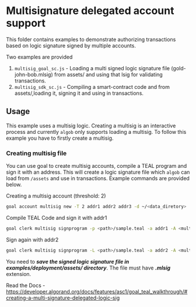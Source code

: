 # Multisignature delegated account support

This folder contains examples to demonstrate authorizing transactions based on logic signature signed by multiple accounts.

Two examples are provided
1. `multisig_goal_sc.js` - Loading a multi signed logic signature file (gold-john-bob.mlsig) from assets/ and using that lsig for validating transactions.
2. `multisig_sdk_sc.js` - Compiling a smart-contract code and from assets/,loading it, signing it and using in transactions.   


## Usage

This example uses a multisig logic. Creating a multisig is an interactive process and currently `algob` only supports loading a multisig.
To follow this example you have to firstly create a multisig.

### Creating multisig file

You can use goal to create multisig accounts, compile a TEAL program and sign it with an address. This will create a logic signature file which `algob` can load from `/assets` and use in transactions. Example commands are provided below.

Creating a multisig account (threshold: 2)
```bash
goal account multisig new -T 2 addr1 addr2 addr3 -d ~/<data_diretory>
```
Compile TEAL Code and sign it with addr1
```bash
goal clerk multisig signprogram -p <path>/sample.teal -a addr1 -A <multisig_hash> -o <out_path>/signed.mlsig -d <data_directory>
``` 
Sign again with addr2
```bash
goal clerk multisig signprogram -L <path>/sample.teal -a addr2 -A <multisig_hash> -d ~/<data_directory>
```

You need to ***save the signed logic signature file in examples/deployment/assets/ directory***. The file must have ***.mlsig*** extension.

Read the Docs - https://developer.algorand.org/docs/features/asc1/goal_teal_walkthrough/#creating-a-multi-signature-delegated-logic-sig
